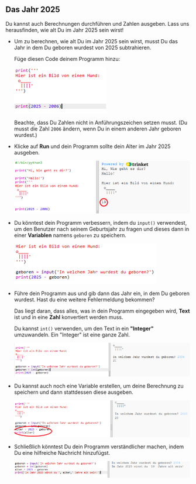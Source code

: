 ## Das Jahr 2025

Du kannst auch Berechnungen durchführen und Zahlen ausgeben. Lass uns herausfinden, wie alt Du im Jahr 2025 sein wirst!

+ Um zu berechnen, wie alt Du im Jahr 2025 sein wirst, musst Du das Jahr in dem Du geboren wurdest von 2025 subtrahieren.
    
    Füge diesen Code deinem Programm hinzu:
    
    ![Screenshot](images/me-calc.png)
    
    Beachte, dass Du Zahlen nicht in Anführungszeichen setzen musst. (Du musst die Zahl `2006` ändern, wenn Du in einem anderen Jahr geboren wurdest.)

+ Klicke auf **Run** und dein Programm sollte dein Alter im Jahr 2025 ausgeben.
    
    ![screenshot](images/me-calc-run.png)

+ Du könntest dein Programm verbessern, indem du `input()` verwendest, um den Benutzer nach seinem Geburtsjahr zu fragen und dieses dann in einer **Variablen** namens `geboren` zu speichern.
    
    ![Screenshot](images/me-input.png)

+ Führe dein Programm aus und gib dann das Jahr ein, in dem Du geboren wurdest. Hast du eine weitere Fehlermeldung bekommen?
    
    Das liegt daran, dass alles, was in dein Programm eingegeben wird, **Text** ist und in eine **Zahl** konvertiert werden muss.
    
    Du kannst `int()` verwenden, um den Text in ein **"Integer"** umzuwandeln. Ein "Integer" ist eine ganze Zahl.
    
    ![Screenshot](images/me-input-test.png)

+ Du kannst auch noch eine Variable erstellen, um deine Berechnung zu speichern und dann stattdessen diese ausgeben.
    
    ![screenshot](images/me-result-variable.png)

+ Schließlich könntest Du dein Programm verständlicher machen, indem Du eine hilfreiche Nachricht hinzufügst.
    
    ![Screenshot](images/me-message.png)